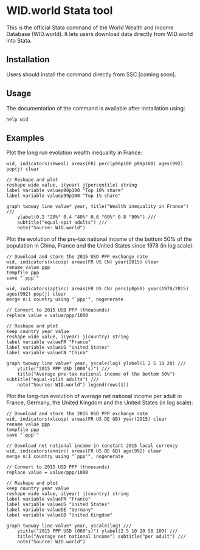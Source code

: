 # WID.world Stata tool

This is the official Stata command of the World Wealth and Income Database (WID.world). It lets users download data directly from WID.world into Stata.

## Installation

Users should install the command directly from SSC [coming soon].

## Usage

The documentation of the command is available after installation using:
```
help wid
```

## Examples

Plot the long run evolution wealth inequality in France:
```
wid, indicators(shweal) areas(FR) perc(p90p100 p99p100) ages(992) pop(j) clear

// Reshape and plot
reshape wide value, i(year) j(percentile) string
label variable valuep90p100 "Top 10% share"
label variable valuep99p100 "Top 1% share"

graph twoway line value* year, title("Wealth inequality in France") ///
	ylabel(0.2 "20%" 0.4 "40%" 0.6 "60%" 0.8 "80%") ///
	subtitle("equal-spit adults") ///
	note("Source: WID.world")
```

Plot the evolution of the pre-tax national income of the bottom 50% of the population in China, France and the United States since 1978 (in log scale):
```
// Download and store the 2015 USD PPP exchange rate
wid, indicators(xlcusp) areas(FR US CN) year(2015) clear
rename value ppp
tempfile ppp
save "`ppp'"

wid, indicators(aptinc) areas(FR US CN) perc(p0p50) year(1978/2015) ages(992) pop(j) clear
merge n:1 country using "`ppp'", nogenerate

// Convert to 2015 USD PPP (thousands)
replace value = value/ppp/1000

// Reshape and plot
keep country year value
reshape wide value, i(year) j(country) string
label variable valueFR "France"
label variable valueUS "United States"
label variable valueCN "China"

graph twoway line value* year, yscale(log) ylabel(1 2 5 10 20) ///
	ytitle("2015 PPP USD (000’s)") ///
	title("Average pre-tax national income of the bottom 50%") subtitle("equal-split adults") ///
	note("Source: WID.world") legend(rows(1))
```

Plot the long-run evolution of average net national income per adult in France, Germany, the United Kingdom and the United States (in log scale):
```
// Download and store the 2015 USD PPP exchange rate
wid, indicators(xlcusp) areas(FR US DE GB) year(2015) clear
rename value ppp
tempfile ppp
save "`ppp'"

// Download net national income in constant 2015 local currency
wid, indicators(anninc) areas(FR US DE GB) age(992) clear
merge n:1 country using "`ppp'", nogenerate

// Convert to 2015 USD PPP (thousands)
replace value = value/ppp/1000

// Reshape and plot
keep country year value
reshape wide value, i(year) j(country) string
label variable valueFR "France"
label variable valueUS "United States"
label variable valueDE "Germany"
label variable valueGB "United Kingdom"

graph twoway line value* year, yscale(log) ///
	ytitle("2015 PPP USD (000’s)") ylabel(2 5 10 20 50 100) ///
	title("Average net national income") subtitle("per adult") ///
	note("Source: WID.world")
```
